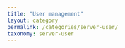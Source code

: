 ```yaml
---
title: "User management"
layout: category
permalink: /categories/server-user/
taxonomy: server-user
---
```

